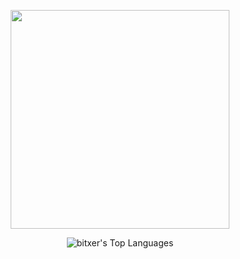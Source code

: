 <p align='center'>
  <a href="#"><img src="https://github-readme-stats.vercel.app/api?username=ik0nw&show_icons=true&count_private=true&theme=dark" width="350"></a>
</p>

<p align='center'>
  <img src="https://github-readme-stats.vercel.app/api/top-langs/?username=ik0nw&theme=react&layout=compact&hide=css,html" alt="bitxer's Top Languages">
</p>
